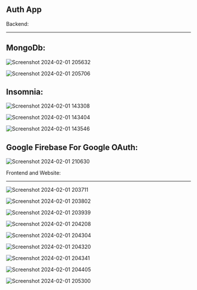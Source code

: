 Auth App
-----------------------------------------------------------------------------

Backend:
________

MongoDb:
--------

![Screenshot 2024-02-01 205632](https://github.com/sanjeeb09/mern-auth/assets/50053860/38614f96-7184-4a7b-ad82-ef047aa3bee3)

![Screenshot 2024-02-01 205706](https://github.com/sanjeeb09/mern-auth/assets/50053860/8a1779d7-44a4-457f-a972-89eed500f811)


Insomnia:
---------

![Screenshot 2024-02-01 143308](https://github.com/sanjeeb09/mern-auth/assets/50053860/8f487f7d-86f5-4678-9a44-c8ac5776e202)

![Screenshot 2024-02-01 143404](https://github.com/sanjeeb09/mern-auth/assets/50053860/f593c994-4ee0-47bd-89ba-5b7a431e23e7)

![Screenshot 2024-02-01 143546](https://github.com/sanjeeb09/mern-auth/assets/50053860/706ad1aa-813f-4484-bd1f-05cdc5c7ccdb)


Google Firebase For Google OAuth:
---------------------------------

![Screenshot 2024-02-01 210630](https://github.com/sanjeeb09/mern-auth/assets/50053860/ae59ae93-1ded-4f2d-b1bf-160b43c6f516)


Frontend and Website:
______________________

![Screenshot 2024-02-01 203711](https://github.com/sanjeeb09/mern-auth/assets/50053860/aac82331-fa44-4644-9e35-7b2f93441418)

![Screenshot 2024-02-01 203802](https://github.com/sanjeeb09/mern-auth/assets/50053860/7deeebc0-108a-49f8-93e1-5dc170e34750)

![Screenshot 2024-02-01 203939](https://github.com/sanjeeb09/mern-auth/assets/50053860/0769a515-d39c-4198-8ee3-39060d98200e)

![Screenshot 2024-02-01 204208](https://github.com/sanjeeb09/mern-auth/assets/50053860/e02ec95d-c778-4200-a24f-5c6d78594eac)

![Screenshot 2024-02-01 204304](https://github.com/sanjeeb09/mern-auth/assets/50053860/a30bc028-b5e8-47e8-8639-031916676c85)

![Screenshot 2024-02-01 204320](https://github.com/sanjeeb09/mern-auth/assets/50053860/ec260803-8db0-4baf-8d18-ae8b5976dabf)

![Screenshot 2024-02-01 204341](https://github.com/sanjeeb09/mern-auth/assets/50053860/ce7d7050-c3e5-43bf-9460-383524b3866f)

![Screenshot 2024-02-01 204405](https://github.com/sanjeeb09/mern-auth/assets/50053860/48a5f5c6-b2fc-4b9e-b257-78a341c835c0)

![Screenshot 2024-02-01 205300](https://github.com/sanjeeb09/mern-auth/assets/50053860/f1b2d637-fa2e-4dfe-b86e-830937c8d567)

